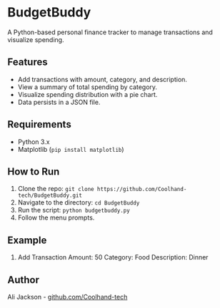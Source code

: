 # BudgetBuddy
A Python-based personal finance tracker to manage transactions and visualize spending.

## Features
- Add transactions with amount, category, and description.
- View a summary of total spending by category.
- Visualize spending distribution with a pie chart.
- Data persists in a JSON file.

## Requirements
- Python 3.x
- Matplotlib (`pip install matplotlib`)

## How to Run
1. Clone the repo: `git clone https://github.com/Coolhand-tech/BudgetBuddy.git`
2. Navigate to the directory: `cd BudgetBuddy`
3. Run the script: `python budgetbuddy.py`
4. Follow the menu prompts.

## Example

1. Add Transaction Amount: 50 Category: Food Description: Dinner


## Author
Ali Jackson - [github.com/Coolhand-tech](https://github.com/Coolhand-tech)
